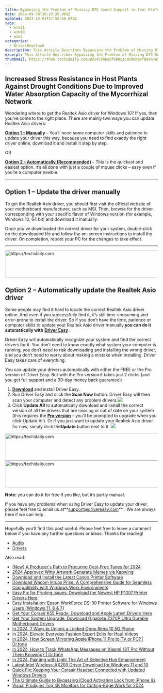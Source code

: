 ```yaml
---
title: Bypassing the Problem of Missing DTS Sound Support in Your Preferred Audio System
date: 2024-09-30T18:20:26.009Z
updated: 2024-10-01T17:50:59.879Z
tags:
  - win11
  - win10
  - win7
categories:
  - DriverDownload
description: This Article Describes Bypassing the Problem of Missing DTS Sound Support in Your Preferred Audio System
excerpt: This Article Describes Bypassing the Problem of Missing DTS Sound Support in Your Preferred Audio System
thumbnail: https://thmb.techidaily.com/02545b46a0f89851cd200be4f89aa4a5cf07cac669a6cce1f1cfbd0428355e0a.jpg
---
```


## Increased Stress Resistance in Host Plants Against Drought Conditions Due to Improved Water Absorption Capacity of the Mycorrhizal Network

Wondering where to get the Realtek Asio driver for Windows 10? If yes, then you’ve come to the right place. There are mainly two ways you can update Realtek Asio drivers:

**[Option 1 – Manually](https://tools.techidaily.com/drivereasy/download/)**  – You’ll need some computer skills and patience to update your driver this way, because you need to find exactly the right driver online, download it and install it step by step.  

 OR  

**[Option 2 – Automatically (Recommended)](https://www.drivereasy.com/knowledge/download-realtek-asio-driver-for-windows-10-quick-easy/#option2)**  – This is the quickest and easiest option. It’s all done with just a couple of mouse clicks – easy even if you’re a computer newbie.

---

## Option 1 – Update the driver manually

 To get the Realtek Asio driver, you should first visit the official website of your motherboard manufacturer, such as MSI. Then, browse for the driver corresponding with your specific flavor of Windows version (for example, Windows 10, 64 bit) and download it manually.

 Once you’ve downloaded the correct driver for your system, double-click on the downloaded file and follow the on-screen instructions to install the driver. On completion, reboot your PC for the changes to take effect.

---

<!-- affiliate ads begin -->
<a href="https://appsumo.8odi.net/c/5597632/2144275/7443" target="_top" id="2144275">
  <img src="//a.impactradius-go.com/display-ad/7443-2144275" border="0" alt="https://techidaily.com" width="728" height="90"/>
</a>
<img height="0" width="0" src="https://appsumo.8odi.net/i/5597632/2144275/7443" style="position:absolute;visibility:hidden;" border="0" />
<!-- affiliate ads end -->

## Option 2 – Automatically update the Realtek Asio driver

 Some people may find it hard to locate the correct Realtek Asio driver online. And even if you successfully find it, it’s still time-consuming and error-prone to install the driver. So if you don’t have the time, patience or computer skills to update your Realtek Asio driver manually,**you can do it automatically with** **[Driver Easy](https://tools.techidaily.com/drivereasy/download/)**  .

 Driver Easy will automatically recognize your system and find the correct drivers for it. You don’t need to know exactly what system your computer is running, you don’t need to risk downloading and installing the wrong driver, and you don’t need to worry about making a mistake when installing. Driver Easy takes care of everything.

 You can update your drivers automatically with either the FREE or the Pro version of Driver Easy. But with the Pro version it takes just 2 clicks (and you get full support and a 30-day money back guarantee):

1. **[Download](https://tools.techidaily.com/drivereasy/download/)**  and install Driver Easy.
2. Run Driver Easy and click the **Scan Now** button. Driver Easy will then scan your computer and detect any problem drivers.![](https://images.drivereasy.com/wp-content/uploads/2019/07/image-444.png)
3. Click **Update All** to automatically download and install the correct version of all the drivers that are missing or out of date on your system (this requires the **[Pro version](https://tools.techidaily.com/drivereasy/download/)**  – you’ll be prompted to upgrade when you click Update All). Or if you just want to update your Realtek Asio driver for now, simply click the**Update**  button next to it. ![](https://images.drivereasy.com/wp-content/uploads/2019/07/image-513.png)

<!-- affiliate ads begin -->
<a href="https://appsumo.8odi.net/c/5597632/2043603/7443" target="_top" id="2043603">
  <img src="//a.impactradius-go.com/display-ad/7443-2043603" border="0" alt="https://techidaily.com" width="728" height="90"/>
</a>
<img height="0" width="0" src="https://appsumo.8odi.net/i/5597632/2043603/7443" style="position:absolute;visibility:hidden;" border="0" />
<!-- affiliate ads end -->

<!-- affiliate ads begin -->
<a href="https://appsumo.8odi.net/c/5597632/2105863/7443" target="_top" id="2105863">
  <img src="//a.impactradius-go.com/display-ad/7443-2105863" border="0" alt="https://techidaily.com" width="728" height="90"/>
</a>
<img height="0" width="0" src="https://appsumo.8odi.net/i/5597632/2105863/7443" style="position:absolute;visibility:hidden;" border="0" />
<!-- affiliate ads end -->

**Note:** you can do it for free if you like, but it’s partly manual.

 If you have any problems when using Driver Easy to update your driver, please feel free to email us at**<support@drivereasy.com>** . We are always here if we can help.

---

 Hopefully you’ll find this post useful. Please feel free to leave a comment below if you have any further questions or ideas. Thanks for reading!

* [Audio](https://tools.techidaily.com/drivereasy/download/)
* [Drivers](https://tools.techidaily.com/drivereasy/download/)

<ins class="adsbygoogle"
     style="display:block"
     data-ad-format="autorelaxed"
     data-ad-client="ca-pub-7571918770474297"
     data-ad-slot="1223367746"></ins>

<ins class="adsbygoogle"
     style="display:block"
     data-ad-client="ca-pub-7571918770474297"
     data-ad-slot="8358498916"
     data-ad-format="auto"
     data-full-width-responsive="true"></ins>

<span class="atpl-alsoreadstyle">Also read:</span>
<div><ul>
<li><a href="https://facebook-video-share.techidaily.com/new-a-producers-path-to-procuring-cost-free-tunes-for-2024/"><u>[New] A Producer's Path to Procuring Cost-Free Tunes for 2024</u></a></li>
<li><a href="https://fox-direct.techidaily.com/2024-approved-witty-artwork-generate-memes-via-kapwing/"><u>2024 Approved Witty Artwork Generate Memes via Kapwing</u></a></li>
<li><a href="https://driver-download.techidaily.com/download-and-install-the-latest-canon-printer-software/"><u>Download and Install the Latest Canon Printer Software</u></a></li>
<li><a href="https://driver-download.techidaily.com/download-wacom-intuos-prise-a-comprehensive-guide-for-seamless-compatibility-with-windows-work-environments/"><u>Download Wacom Intuos Prise: A Comprehensive Guide for Seamless Compatibility with Windows Work Environments</u></a></li>
<li><a href="https://driver-download.techidaily.com/easy-fix-for-printing-issues-download-the-newest-hp-p1007-printer-drivers-here/"><u>Easy Fix for Printing Issues: Download the Newest HP P1007 Printer Drivers Here</u></a></li>
<li><a href="https://driver-download.techidaily.com/easy-installation-epson-workforce-ds-30-printer-software-for-windows-users-windows-11-8-and-7/"><u>Easy Installation: Epson WorkForce DS-30 Printer Software for Windows Users (Windows 11, 8 & 7)</u></a></li>
<li><a href="https://driver-download.techidaily.com/get-your-corsair-k55-ready-download-and-apply-latest-drivers-here/"><u>Get Your Corsair K55 Ready: Download and Apply Latest Drivers Here</u></a></li>
<li><a href="https://driver-download.techidaily.com/get-your-system-upgrade-download-gigabyte-z370p-ultra-durable-motherboard-drivers/"><u>Get Your System Upgrade: Download Gigabyte Z370P Ultra Durable Motherboard Drivers</u></a></li>
<li><a href="https://easy-unlock-android.techidaily.com/in-2024-7-ways-to-unlock-a-locked-oppo-reno-10-5g-phone-by-drfone-android/"><u>In 2024, 7 Ways to Unlock a Locked Oppo Reno 10 5G Phone</u></a></li>
<li><a href="https://fox-access.techidaily.com/in-2024-elevate-everyday-fashion-expert-edits-for-haul-videos/"><u>In 2024, Elevate Everyday Fashion Expert Edits for Haul Videos</u></a></li>
<li><a href="https://screen-mirror.techidaily.com/in-2024-how-screen-mirroring-apple-iphone-11-pro-to-tv-or-pc-drfone-by-drfone-ios/"><u>In 2024, How Screen Mirroring Apple iPhone 11 Pro to TV or PC? | Dr.fone</u></a></li>
<li><a href="https://android-location-track.techidaily.com/in-2024-how-to-track-whatsapp-messages-on-xiaomi-13t-pro-without-them-knowing-drfone-by-drfone-virtual-android/"><u>In 2024, How to Track WhatsApp Messages on Xiaomi 13T Pro Without Them Knowing? | Dr.fone</u></a></li>
<li><a href="https://fox-hovers.techidaily.com/in-2024-painting-with-light-the-art-of-selective-hue-enhancement/"><u>In 2024, Painting with Light The Art of Selective Hue Enhancement</u></a></li>
<li><a href="https://driver-download.techidaily.com/latest-intel-wireless-ax200-driver-download-for-windows-11-and-10/"><u>Latest Intel Wireless-AX200 Driver Download for Windows 11 and 10</u></a></li>
<li><a href="https://driver-download.techidaily.com/quick-fix-keeping-your-corsair-headset-connected-with-updated-windows-drivers/"><u>Quick Fix: Keeping Your Corsair Headset Connected with Updated Windows Drivers</u></a></li>
<li><a href="https://activate-lock.techidaily.com/the-ultimate-guide-to-bypassing-icloud-activation-lock-from-iphone-6s-by-drfone-ios/"><u>The Ultimate Guide to Bypassing iCloud Activation Lock from iPhone 6s</u></a></li>
<li><a href="https://fox-links.techidaily.com/visual-prodigies-top-4k-monitors-for-cutting-edge-work-for-2024/"><u>Visual Prodigies Top 4K Monitors for Cutting-Edge Work for 2024</u></a></li>
</ul></div>

